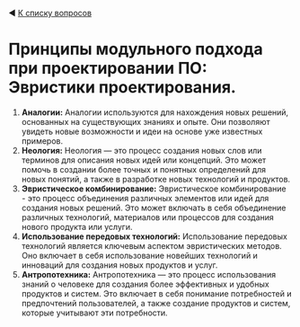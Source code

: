 ◀ [К списку вопросов](../README.md)

# Принципы модульного подхода при проектировании ПО: Эвристики проектирования.

1. **Аналогии:** Аналогии используются для нахождения новых решений, основанных на существующих знаниях и опыте. Они позволяют увидеть новые возможности и идеи на основе уже известных примеров.
2. **Неология:** Неология — это процесс создания новых слов или терминов для описания новых идей или концепций. Это может помочь в создании более точных и понятных определений для новых понятий, а также в разработке новых технологий и продуктов.
3. **Эвристическое комбинирование:** Эвристическое комбинирование - это процесс объединения различных элементов или идей для создания новых решений. Это может включать в себя объединение различных технологий, материалов или процессов для создания нового продукта или услуги.
4. **Использование передовых технологий:** Использование передовых технологий является ключевым аспектом эвристических методов. Оно включает в себя использование новейших технологий и инноваций для создания новых продуктов и услуг.
5. **Антропотехника:** Антропотехника — это процесс использования знаний о человеке для создания более эффективных и удобных продуктов и систем. Это включает в себя понимание потребностей и предпочтений пользователей, а также создание продуктов и систем, которые учитывают эти потребности.